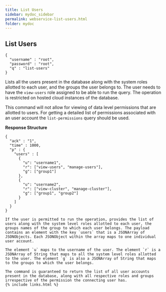 ```yaml
---
title: List Users
sidebar: mydoc_sidebar
permalink: webservice-list-users.html
folder: mydoc
---
```


## List Users

```
{
  "username" : "root",
  "password" : "root",
  "q" : "list-users"
}
```

Lists all the users present in the database along with the system roles allotted to each user, and the groups the user belongs to. The user needs to have the `view-users` role assigned to be able to run the query. The operation is restricted on hosted cloud instances of the database.

This command will not allow for viewing of data level permissions that are allotted to users. For getting a detailed list of permissions associated with an user account the `list-permissions` query should be used.

**Response Structure**

```
{
  "ack" : "1",
  "time" : 1000,
  "p" : {
    "users" : [
      {
        "u": "username1",
        "r": ["view-users", "manage-users"],
        "g": ["group1"]
      },
      {
        "u": "username2",
        "r": ["view-cluster", "manage-cluster"],
        "g": ["group1", "group2"]
      } 
    ]
  } 
}

If the user is permitted to run the operation, provides the list of users along with the system level roles allotted to each user, the groups names of the group to which each user belongs. The payload contains an element with the key `users` that is a JSONArray of JSONObjects. Each JSONObject within the array maps to one individual user account.

The element `u` maps to the username of the user. The element `r` is a JSONArray of String that maps to all the system level roles allotted to the user. The element `g` is also a JSONArray of String that maps to the groups to which the user belongs.

The command is guaranteed to return the list of all user accounts present in the database, along with all respective roles and groups irrespective of the permission the connecting user has.
{% include links.html %}
